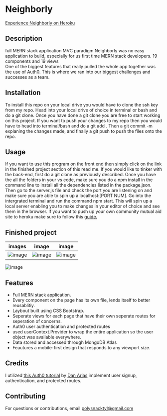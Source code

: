 # Neighborly
<a href="https://dashboard.heroku.com/apps/infinite-forest-58133">Experience Neighborly on Heroku</a></li>

## Description 

full MERN stack application
MVC paradigm 
Neighborly was no easy application to build, especially for us first time MERN stack developers. 
19 components and 19 views  
One of the biggest features that really pulled the whole app together was the use of Auth0. This is where we ran into our biggest challenges and successes as a team. 

## Installation

To install this repo on your local drive you would have to clone the ssh key from my repo. Head into your local drive of choice in terminal or bash and do a git clone. Once you have done a git clone you are free to start working on this project. If you want to push your changes to my repo then you would have to head into terminal/bash and do a git add . Then a git commit -m explaning the changes made, and finally a git push to push the files onto the repo. 

## Usage 

If you want to use this program on the front end then simply click on the link in the finished project section of this read me. If you would like to tinker with the back-end, first do a git clone as previously described. Once you have the all the folders in your vs code, make sure you do a npm install in the command line to install all the dependencies listed in the package.json. Then go to the server.js file and check the port you are listening on and make sure you are able to spin up a localhost:[PORT NUM]. Go into the intergrated terminal and run the command npm start. This will spin up a local server enabling you to make changes in your editor of choice and see them in the browser. If you want to push up your own community mutual aid site to heroku make sure to follow this <a href="https://blog.heroku.com/deploying-react-with-zero-configuration" target="_blank">guide.</a>

## Finished project

images | image | image
------------ | ------------- | -------------
![image](https://raw.githubusercontent.com/polysnacktyl/project3/amanda/images/Screen%20Shot%202021-05-20%20at%209.34.44%20AM.png)| ![image](https://raw.githubusercontent.com/polysnacktyl/project3/amanda/images/Screen%20Shot%202021-05-20%20at%209.41.15%20AM.png) | ![image](https://raw.githubusercontent.com/polysnacktyl/project3/amanda/images/Screen%20Shot%202021-05-20%20at%209.47.30%20AM.png)

![image](https://github.com/polysnacktyl/project3/blob/amanda/images/Screen%20Shot%202021-05-20%20at%209.53.34%20AM.png)


## Features
<ul>
<li> Full MERN stack application.</li>
<li> Every component on the page has its own file, lends itself to better reusablitiy.</li>
<li> Laybout built using CSS Bootstrap.</li>
<li>Seperate views for each page that have their own seperate routes for seperation of concerns.</li>
<li>Auth0 user authentication and protected routes</li>
<li>used userContext.Provider to wrap the entire application so the user object was available everywhere.</li>
<li>Data stored and accessed through MongoDB Atlas</li>
<li>Feautures a mobile-first design that responds to any viewport size.</li>
</ul>


## Credits
I utilized [this Auth0 tutorial](https://auth0.com/blog/complete-guide-to-react-user-authentication/) by [Dan Arias](https://auth0.com/blog/authors/dan-arias/) implement user signup, authentication, and protected routes.


## Contributing

For questions or contributions, email polysnacktyl@gmail.com

